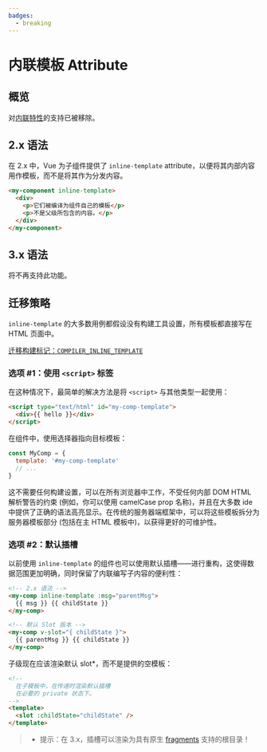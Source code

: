 ```yaml
---
badges:
  - breaking
---
```


# 内联模板 Attribute <MigrationBadges :badges="$frontmatter.badges" />

## 概览

对[内联特性](https://vuejs.org/v2/guide/components-edge-cases.html#Inline-Templates)的支持已被移除。

## 2.x 语法

在 2.x 中，Vue 为子组件提供了 `inline-template` attribute，以便将其内部内容用作模板，而不是将其作为分发内容。

```html
<my-component inline-template>
  <div>
    <p>它们被编译为组件自己的模板</p>
    <p>不是父级所包含的内容。</p>
  </div>
</my-component>
```

## 3.x 语法

将不再支持此功能。

## 迁移策略

`inline-template` 的大多数用例都假设没有构建工具设置，所有模板都直接写在 HTML 页面中。

[迁移构建标记：`COMPILER_INLINE_TEMPLATE`](migration-build.html#兼容性配置)

### 选项 #1：使用 `<script>` 标签

在这种情况下，最简单的解决方法是将 `<script>` 与其他类型一起使用：

```html
<script type="text/html" id="my-comp-template">
  <div>{{ hello }}</div>
</script>
```

在组件中，使用选择器指向目标模板：

```js
const MyComp = {
  template: '#my-comp-template'
  // ...
}
```

这不需要任何构建设置，可以在所有浏览器中工作，不受任何内部 DOM HTML 解析警告的约束 (例如，你可以使用 camelCase prop 名称)，并且在大多数 ide 中提供了正确的语法高亮显示。在传统的服务器端框架中，可以将这些模板拆分为服务器模板部分 (包括在主 HTML 模板中)，以获得更好的可维护性。

### 选项 #2：默认插槽

以前使用 `inline-template` 的组件也可以使用默认插槽——进行重构，这使得数据范围更加明确，同时保留了内联编写子内容的便利性：

```html
<!-- 2.x 语法 -->
<my-comp inline-template :msg="parentMsg">
  {{ msg }} {{ childState }}
</my-comp>

<!-- 默认 Slot 版本 -->
<my-comp v-slot="{ childState }">
  {{ parentMsg }} {{ childState }}
</my-comp>
```

子级现在应该渲染默认 slot\*，而不是提供的空模板：

```html
<!--
  在子模板中，在传递时渲染默认插槽
  在必要的 private 状态下。
-->
<template>
  <slot :childState="childState" />
</template>
```

> - 提示：在 3.x，插槽可以渲染为具有原生 [fragments](/guide/migration/fragments.html) 支持的根目录！
